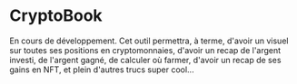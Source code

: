 # CryptoBook

En cours de développement.
Cet outil permettra, à terme, d'avoir un visuel sur toutes ses positions en cryptomonnaies, d'avoir un recap de l'argent investi, de l'argent gagné, de calculer où farmer, d'avoir un recap de ses gains en NFT, et plein d'autres trucs super cool...
